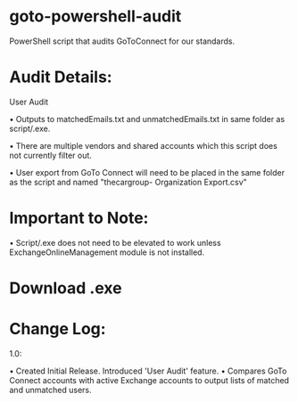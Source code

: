 # goto-powershell-audit

PowerShell script that audits GoToConnect for our standards.

Audit Details:
=========
User Audit

  • Outputs to matchedEmails.txt and unmatchedEmails.txt in same folder as script/.exe.
  
  • There are multiple vendors and shared accounts which this script does not currently filter out.
  
  • User export from GoTo Connect will need to be placed in the same folder as the script and named "thecargroup- Organization Export.csv"

Important to Note:
=========
• Script/.exe does not need to be elevated to work unless ExchangeOnlineManagement module is not installed.

Download .exe
=========


Change Log:
============
1.0:

  • Created Initial Release. Introduced 'User Audit' feature. 
	  • Compares GoTo Connect accounts with active Exchange accounts to output lists of matched and unmatched users.
